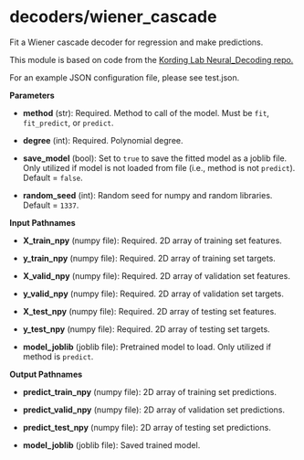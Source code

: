 # decoders/wiener_cascade

Fit a Wiener cascade decoder for regression and make predictions.

This module is based on code from the [Kording Lab Neural_Decoding repo.](https://github.com/KordingLab/Neural_Decoding)

For an example JSON configuration file, please see test.json.

__Parameters__

* **method** (str): Required. Method to call of the model. Must be ```fit```, ```fit_predict```, or ```predict```.

* **degree** (int): Required. Polynomial degree.

* **save_model** (bool): Set to ```true``` to save the fitted model as a joblib file. Only utilized if model is not
loaded from file (i.e., method is not ```predict```). Default = ```false```.

* **random_seed** (int): Random seed for numpy and random libraries. Default = ```1337```.

__Input Pathnames__

* **X_train_npy** (numpy file): Required. 2D array of training set features.

* **y_train_npy** (numpy file): Required. 2D array of training set targets.

* **X_valid_npy** (numpy file): Required. 2D array of validation set features.

* **y_valid_npy** (numpy file): Required. 2D array of validation set targets.

* **X_test_npy** (numpy file): Required. 2D array of testing set features.

* **y_test_npy** (numpy file): Required. 2D array of testing set targets.

* **model_joblib** (joblib file): Pretrained model to load. Only utilized if method is ```predict```.

__Output Pathnames__

* **predict_train_npy** (numpy file): 2D array of training set predictions.

* **predict_valid_npy** (numpy file): 2D array of validation set predictions.

* **predict_test_npy** (numpy file): 2D array of testing set predictions.

* **model_joblib** (joblib file): Saved trained model.
